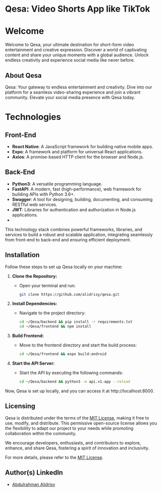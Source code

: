 # Qesa: Video Shorts App like TikTok

# Welcome

Welcome to Qesa, your ultimate destination for short-form video entertainment and creative expression. Discover a world of captivating content and share your unique moments with a global audience. Unlock endless creativity and experience social media like never before.

## About Qesa

Qesa: Your gateway to endless entertainment and creativity. Dive into our platform for a seamless video-sharing experience and join a vibrant community. Elevate your social media presence with Qesa today.

# Technologies

## Front-End
- **React Native**: A JavaScript framework for building native mobile apps.
- **Expo**: A framework and platform for universal React applications.
- **Axios**: A promise-based HTTP client for the browser and Node.js.

## Back-End
- **Python3**: A versatile programming language.
- **FastAPI**: A modern, fast (high-performance), web framework for building APIs with Python 3.6+.
- **Swagger**: A tool for designing, building, documenting, and consuming RESTful web services.
- **JWT**: Libraries for authentication and authorization in Node.js applications.
- 
This technology stack combines powerful frameworks, libraries, and services to build a robust and scalable application, integrating seamlessly from front-end to back-end and ensuring efficient deployment.

## Installation

Follow these steps to set up Qesa locally on your machine:

1. **Clone the Repository:**
   - Open your terminal and run:
     ```bash
     git clone https://github.com/alidrisy/qesa.git 
     ```

2. **Install Dependencies:**
   - Navigate to the project directory:
     ```bash
     cd ~/Qesa/backend && pip install -r requirements.txt
     cd ~/Qesa/frontend && npm install 
     ```

3. **Build Frontend:**
   - Move to the frontend directory and start the build process:
     ```bash
     cd ~/Qesa/frontend && expo build:android
     ```

4. **Start the API Server:**
   - Start the API by executing the following commands:
     ```bash
     cd ~/Qesa/backend && python3 -m api.v1.app --reload
     ```

Now, Qesa is set up locally, and you can access it at http://localhost:8000.
## Licensing

Qesa is distributed under the terms of the [MIT License](https://opensource.org/licenses/MIT), making it free to use, modify, and distribute. This permissive open-source license allows you the flexibility to adapt our project to your needs while promoting collaboration within the community.

We encourage developers, enthusiasts, and contributors to explore, enhance, and share Qesa, fostering a spirit of innovation and inclusivity.

For more details, please refer to the [MIT License](https://opensource.org/licenses/MIT).


## Author(s) LinkedIn
- [Abdulrahman Alidrisy](https://www.linkedin.com/in/abdulrahman-alidrisy-7940b8271/)
